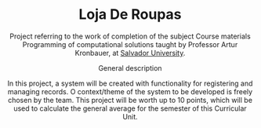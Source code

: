 <div align="center">
   <h1> Loja De Roupas </h1>
  <p>Project referring to the work of completion of the subject Course materials Programming of computational solutions taught by Professor Artur Kronbauer, at <a href="https://www.unifacs.br">Salvador University</a>.</p>
   General description
<p>In this project, a system will be created with functionality for registering and managing records. O
context/theme of the system to be developed is freely chosen by the team.
This project will be worth up to 10 points, which will be used to calculate the general average for the semester
of this Curricular Unit.</p>
 </div>

